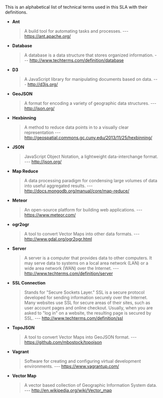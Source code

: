 This is an alphabetical list of technical terms used in this SLA with their definitions.

- __Ant__
	> A build tool for automating tasks and processes.
	> --- https://ant.apache.org/

- __Database__
	> A database is a data structure that stores organized information.
	> --- http://www.techterms.com/definition/database

- __D3__
	> A JavaScript library for manipulating documents based on data.
	> --- http://d3js.org/

- __GeoJSON__
	> A format for encoding a variety of geographic data structures.
	> --- http://json.org/

- __Hexbinning__
	> A method to reduce data points in to a visually clear representation
	> --- http://geospatial.commons.gc.cuny.edu/2013/11/25/hexbinning/

- __JSON__
	> JavaScript Object Notation, a lightweight data-interchange format.
	> --- http://json.org/

- __Map Reduce__
	> A data processing paradigm for condensing large volumes of data into useful aggregated results.
	> --- http://docs.mongodb.org/manual/core/map-reduce/

- __Meteor__
	> An open-source platform for building web applications.
	> --- https://www.meteor.com/

- __ogr2ogr__
	> A tool to convert Vector Maps into other data formats.
	> --- http://www.gdal.org/ogr2ogr.html

- __Server__
	> A server is a computer that provides data to other computers. It may serve data to systems on a local area network (LAN) or a wide area network (WAN) over the Internet.
	> --- http://www.techterms.com/definition/server

- __SSL Connection__
	> Stands for "Secure Sockets Layer." SSL is a secure protocol developed for sending information securely over the Internet. Many websites use SSL for secure areas of their sites, such as user account pages and online checkout. Usually, when you are asked to "log in" on a website, the resulting page is secured by SSL.
	> --- http://www.techterms.com/definition/ssl

- __TopoJSON__
	> A tool to convert Vector Maps into GeoJSON format.
	> --- https://github.com/mbostock/topojson

- __Vagrant__
	> Software for creating and configuring virtual development environments.
	> --- https://www.vagrantup.com/

- __Vector Map__
	> A vector based collection of Geographic Information System data.
	> --- http://en.wikipedia.org/wiki/Vector_map
